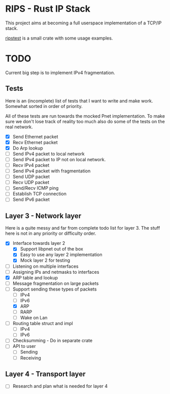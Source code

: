 # RIPS - Rust IP Stack

This project aims at becoming a full userspace implementation of a TCP/IP stack.

[ripstest](https://github.com/faern/ripstest) is a small crate with some usage examples.

# TODO

Current big step is to implement IPv4 fragmentation.

## Tests

Here is an (incomplete) list of tests that I want to write and make work.
Somewhat sorted in order of priority.

All of these tests are run towards the mocked Pnet implementation.
To make sure we don't lose track of reality too much also do some of the tests
on the real network.

- [x] Send Ethernet packet
- [x] Recv Ethernet packet
- [x] Do Arp lookup
- [ ] Send IPv4 packet to local network
- [ ] Send IPv4 packet to IP not on local network.
- [ ] Recv IPv4 packet
- [ ] Send IPv4 packet with fragmentation
- [ ] Send UDP packet
- [ ] Recv UDP packet
- [ ] Send/Recv ICMP ping
- [ ] Establish TCP connection
- [ ] Send IPv6 packet

## Layer 3 - Network layer

Here is a quite messy and far from complete todo list for layer 3. The stuff here is not in any priority or difficulty order.

- [x] Interface towards layer 2
  * [x] Support libpnet out of the box
  * [x] Easy to use any layer 2 implementation
  * [x] Mock layer 2 for testing
- [ ] Listening on multiple interfaces
- [ ] Assigning IPs and netmasks to interfaces
- [x] ARP table and lookup
- [ ] Message fragmentation on large packets
- [ ] Support sending these types of packets
  * [ ] IPv4
  * [ ] IPv6
  * [x] ARP
  * [ ] RARP
  * [ ] Wake on Lan
- [ ] Routing table struct and impl
  * [ ] IPv4
  * [ ] IPv6
- [ ] Checksumming - Do in separate crate
- [ ] API to user
  * [ ] Sending
  * [ ] Receiving

## Layer 4 - Transport layer

- [ ] Research and plan what is needed for layer 4
